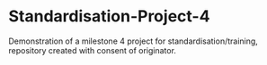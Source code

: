 # Standardisation-Project-4
Demonstration of a milestone 4 project for standardisation/training, repository created with consent of originator.
